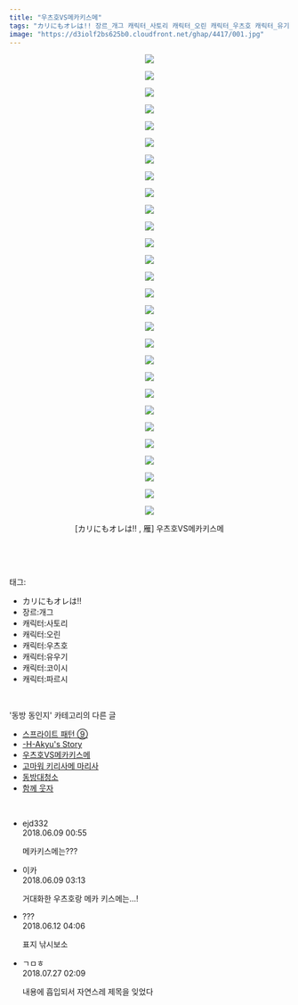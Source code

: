 ```yaml
---
title: "우츠호VS메카키스메"
tags: "カリにもオレは!! 장르_개그 캐릭터_사토리 캐릭터_오린 캐릭터_우츠호 캐릭터_유기 캐릭터_코이시 캐릭터_파르시 雁 동방_동인지"
image: "https://d3iolf2bs625b0.cloudfront.net/ghap/4417/001.jpg"
---
```

<div class="article">
<p style="text-align: center; clear: none; float: none;"><img src="{{ site.imgserver3 }}/ghap/4417/001.jpg"/></p>
<p style="text-align: center; clear: none; float: none;"><img src="{{ site.imgserver3 }}/ghap/4417/002.jpg"/></p>
<p style="text-align: center; clear: none; float: none;"><img src="{{ site.imgserver3 }}/ghap/4417/003.jpg"/></p>
<p style="text-align: center; clear: none; float: none;"><img src="{{ site.imgserver3 }}/ghap/4417/004.jpg"/></p>
<p style="text-align: center; clear: none; float: none;"><img src="{{ site.imgserver3 }}/ghap/4417/005.jpg"/></p>
<p style="text-align: center; clear: none; float: none;"><img src="{{ site.imgserver3 }}/ghap/4417/006.jpg"/></p>
<p style="text-align: center; clear: none; float: none;"><img src="{{ site.imgserver3 }}/ghap/4417/007.jpg"/></p>
<p style="text-align: center; clear: none; float: none;"><img src="{{ site.imgserver3 }}/ghap/4417/008.jpg"/></p>
<p style="text-align: center; clear: none; float: none;"><img src="{{ site.imgserver3 }}/ghap/4417/009.jpg"/></p>
<p style="text-align: center; clear: none; float: none;"><img src="{{ site.imgserver3 }}/ghap/4417/010.jpg"/></p>
<p style="text-align: center; clear: none; float: none;"><img src="{{ site.imgserver3 }}/ghap/4417/011.jpg"/></p>
<p style="text-align: center; clear: none; float: none;"><img src="{{ site.imgserver3 }}/ghap/4417/012.jpg"/></p>
<p style="text-align: center; clear: none; float: none;"><img src="{{ site.imgserver3 }}/ghap/4417/013.jpg"/></p>
<p style="text-align: center; clear: none; float: none;"><img src="{{ site.imgserver3 }}/ghap/4417/014.jpg"/></p>
<p style="text-align: center; clear: none; float: none;"><img src="{{ site.imgserver3 }}/ghap/4417/015.jpg"/></p>
<p style="text-align: center; clear: none; float: none;"><img src="{{ site.imgserver3 }}/ghap/4417/016.jpg"/></p>
<p style="text-align: center; clear: none; float: none;"><img src="{{ site.imgserver3 }}/ghap/4417/017.jpg"/></p>
<p style="text-align: center; clear: none; float: none;"><img src="{{ site.imgserver3 }}/ghap/4417/018.jpg"/></p>
<p style="text-align: center; clear: none; float: none;"><img src="{{ site.imgserver3 }}/ghap/4417/019.jpg"/></p>
<p style="text-align: center; clear: none; float: none;"><img src="{{ site.imgserver3 }}/ghap/4417/020.jpg"/></p>
<p style="text-align: center; clear: none; float: none;"><img src="{{ site.imgserver3 }}/ghap/4417/021.jpg"/></p>
<p style="text-align: center; clear: none; float: none;"><img src="{{ site.imgserver3 }}/ghap/4417/022.jpg"/></p>
<p style="text-align: center; clear: none; float: none;"><img src="{{ site.imgserver3 }}/ghap/4417/023.jpg"/></p>
<p style="text-align: center; clear: none; float: none;"><img src="{{ site.imgserver3 }}/ghap/4417/024.jpg"/></p>
<p style="text-align: center; clear: none; float: none;"><img src="{{ site.imgserver3 }}/ghap/4417/025.jpg"/></p>
<p style="text-align: center; clear: none; float: none;"><img src="{{ site.imgserver3 }}/ghap/4417/026.jpg"/></p>
<p style="text-align: center; clear: none; float: none;"><img src="{{ site.imgserver3 }}/ghap/4417/027.jpg"/></p>
<p style="text-align: center; clear: none; float: none;"><img src="{{ site.imgserver3 }}/ghap/4417/028.jpg"/></p>
<p style="text-align: center; clear: none; float: none;">[カリにもオレは!! , 雁] 우츠호VS메카키스메</p>
<p><br/></p>
</div><br/>
<div class="tagTrail">
<p>태그: </p>
<ul>
<li>カリにもオレは!!</li>
<li>장르:개그</li>
<li>캐릭터:사토리</li>
<li>캐릭터:오린</li>
<li>캐릭터:우츠호</li>
<li>캐릭터:유우기</li>
<li>캐릭터:코이시</li>
<li>캐릭터:파르시</li>
</ul>
</div><br/>
<div class="another">
<p>'동방 동인지' 카테고리의 다른 글</p>
<ul>
<li><a href="/ghap_4419">스프라이트 패턴 ⑨</a></li>
<li><a href="/ghap_4418">-H-Akyu's Story</a></li>
<li><a href="/ghap_4417">우츠호VS메카키스메</a></li>
<li><a href="/ghap_4416">고마워 키리사메 마리사</a></li>
<li><a href="/ghap_4415">동방대청소</a></li>
<li><a href="/ghap_4414">함께 웃자</a></li>
</ul>
</div><br/>
<div class="cb_module cb_fluid">
<div class="cb_wrt cb_profile">
<div class="comment">
<ul>
<li class="cb_thumb_off" id="comment15268270">
<div class="cb_comment_area">
<div class="cb_info_area">
<div class="cb_section">
<span class="cb_nick_name">ejd332</span>
</div>
<div class="cb_section">
<span class="cb_date">2018.06.09 00:55 </span>
</div>
</div>
<div class="cb_dsc_comment">
<p class="cb_dsc">
											메카키스메는???
										</p>
</div>
</div></li>
<li class="cb_thumb_off" id="comment15268297">
<div class="cb_comment_area">
<div class="cb_info_area">
<div class="cb_section">
<span class="cb_nick_name">이카</span>
</div>
<div class="cb_section">
<span class="cb_date">2018.06.09 03:13 </span>
</div>
</div>
<div class="cb_dsc_comment">
<p class="cb_dsc">
											거대화한 우츠호랑 메카 키스메는...!
										</p>
</div>
</div></li>
<li class="cb_thumb_off" id="comment15269543">
<div class="cb_comment_area">
<div class="cb_info_area">
<div class="cb_section">
<span class="cb_nick_name">???</span>
</div>
<div class="cb_section">
<span class="cb_date">2018.06.12 04:06 </span>
</div>
</div>
<div class="cb_dsc_comment">
<p class="cb_dsc">
											표지 낚시보소
										</p>
</div>
</div></li>
<li class="cb_thumb_off" id="comment15294518">
<div class="cb_comment_area">
<div class="cb_info_area">
<div class="cb_section">
<span class="cb_nick_name">ㄱㅁㅎ</span>
</div>
<div class="cb_section">
<span class="cb_date">2018.07.27 02:09 </span>
</div>
</div>
<div class="cb_dsc_comment">
<p class="cb_dsc">
											내용에 흡입되서 자연스레 제목을 잊었다
										</p>
</div>
</div></li>
</ul>
</div>
</div><!-- commentList close -->
</div><br/>
